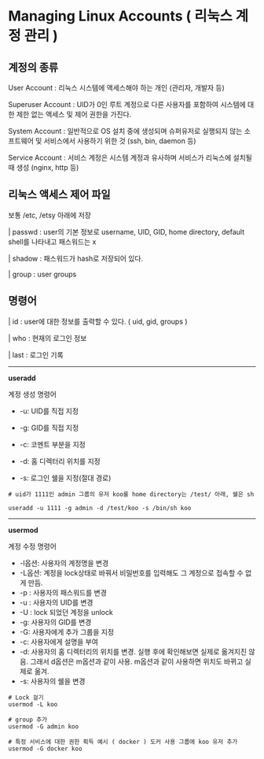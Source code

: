 # Managing Linux Accounts ( 리눅스 계정 관리 )

## 계정의 종류

User Account : 리눅스 시스템에 액세스해야 하는 개인 (관리자, 개발자 등)

Superuser Account : UID가 0인 루트 계정으로 다른 사용자를 포함하여 시스템에 대한 제한 없는 액세스 및 제어 권한을 가진다.

System Account : 일반적으로 OS 설치 중에 생성되며 슈퍼유저로 실행되지 않는 소프트웨어 및 서비스에서 사용하기 위한 것 (ssh, bin, daemon 등)

Service Account : 서비스 계정은 시스템 계정과 유사하며 서비스가 리눅스에 설치될 때 생성 (nginx, http 등)

  

## 리눅스 액세스 제어 파일

보통 /etc, /etsy 아래에 저장

| passwd : user의 기본 정보로 username, UID, GID, home directory, default shell를 나타내고 패스워드는 x

| shadow : 패스워드가 hash로 저장되어 있다.

| group : user groups

  

## 명령어

| id : user에 대한 정보를 출력할 수 있다. ( uid, gid, groups )

| who : 현재의 로그인 정보

| last : 로그인 기록  


---
**useradd**

계정 생성 명령어
- -u: UID를 직접 지정

- -g: GID를 직접 지정

- -c: 코멘트 부분을 지정

- -d: 홈 디렉터리 위치를 지정

- -s: 로그인 쉘을 지정(절대 경로)

```
# uid가 1111인 admin 그룹의 유저 koo를 home directory는 /test/ 아래, 쉘은 sh

useradd -u 1111 -g admin -d /test/koo -s /bin/sh koo
```
---
  

**usermod**

계정 수정 명령어

  

- -l옵션: 사용자의 계정명을 변경
- -L옵션: 계정을 lock상태로 바꿔서 비밀번호를 입력해도 그 계정으로 접속할 수 없게 만듬.
- -p : 사용자의 패스워드를 변경
- -u : 사용자의 UID를 변경
- -U : lock 되었던 계정을 unlock 
- -g: 사용자의 GID를 변경
- -G: 사용자에게 추가 그룹을 지정
- -c: 사용자에게 설명을 부여
- -d: 사용자의 홈 디렉터리의 위치를 변경.  실행 후에 확인해보면 실제로 옮겨지진 않음. 그래서 d옵션은 m옵션과 같이 사용. m옵션과 같이 사용하면 위치도 바뀌고 실제로 옮겨.  
- -s: 사용자의 쉘을 변경
```
# Lock 걸기
usermod -L koo 

# group 추가
usermod -G admin koo 

# 특정 서비스에 대한 권한 획득 예시 ( docker ) 도커 사용 그룹에 koo 유저 추가
usermod -G docker koo
```
